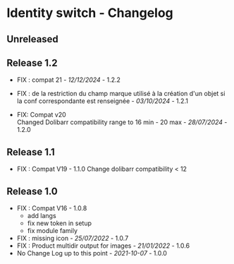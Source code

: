 # Identity switch - Changelog

## Unreleased



## Release 1.2
- FIX : compat 21  - *12/12/2024* - 1.2.2
- FIX : de la restriction du champ marque utilisé à la création d'un objet si la conf correspondante est renseignée  - *03/10/2024* - 1.2.1

- FIX: Compat v20  
  Changed Dolibarr compatibility range to 16 min - 20 max - *28/07/2024* - 1.2.0

## Release 1.1

- FIX : Compat V19 - 1.1.0
   Change dolibarr compatibility < 12

## Release 1.0
- FIX : Compat V16 - 1.0.8
  - add langs
  - fix new token in setup
  - fix module family
- FIX : missing icon  - *25/07/2022* - 1.0.7
- FIX : Product multidir output for images - *21/01/2022* - 1.0.6
- No Change Log up to this point - *2021-10-07* - 1.0.0

